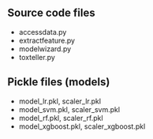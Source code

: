 ## Source code files
+ accessdata.py
+ extractfeature.py
+ modelwizard.py
+ toxteller.py

## Pickle files (models)
+ model_lr.pkl, scaler_lr.pkl
+ model_svm.pkl, scaler_svm.pkl
+ model_rf.pkl, scaler_rf.pkl
+ model_xgboost.pkl, scaler_xgboost.pkl

